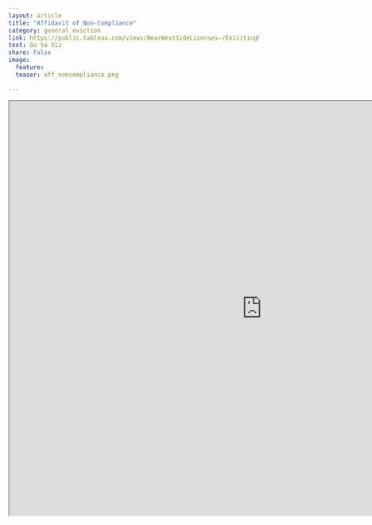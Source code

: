 ```yaml
---
layout: article
title: "Affidavit of Non-Compliance"
category: general_eviction
link: https://public.tableau.com/views/NearWestSideLicenses-/ExisitingNWSLicenses-?:embed=y&:display_count=yes
text: Go to Viz
share: False
image:
  feature:
  teaser: aff_noncompliance.png

---
```

<iframe src="https://public.tableau.com/views/AffadavitofNon-Compliance/AffadavitofNoncompliance?:showVizHome=no&:embed=true" allowfullscreen="true" width="1015" height="835"></iframe>

